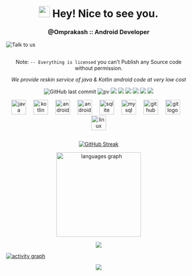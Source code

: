 <h1 align="center"><img src="https://emojis.slackmojis.com/emojis/images/1531849430/4246/blob-sunglasses.gif?1531849430" width="30"/> Hey! Nice to see you.</h1>

<h3 align="center">@Omprakash :: Android Developer</h3>

![Talk to us](https://github.com/AndroidWithRossyn/AndroidWithRossyn/assets/118904953/b15613d0-1762-4b1b-ad01-6868f883e63d)

<div align="center">

##

Note: `-- Everything is licensed` you can't Publish any Source code without permission.

*We provide reskin service of java & Kotlin android code at very low cost*

 ![GitHub last commit](https://img.shields.io/github/last-commit/AndroidWithRossyn/AndroidWithRossyn)
![pv](https://pageview.vercel.app/?github_user=AndroidWithRossyn)
<a href="" target="_blank"><img src="https://img.shields.io/badge/Joined-3 Years Ago-e5decf"></a>
<a href="https://t.me/banrossyn" target="_blank"><img src="https://img.shields.io/badge/Telegram-%40banrossyn-0088cc"></a>
<a href="https://wa.me/+919694260426/" target="_blank"><img src="https://img.shields.io/badge/whatsapp-%40+919694260426-25d366"></a>
<a href="https://www.linkedin.com/in/banrossyn/" target="_blank"><img src="https://img.shields.io/badge/LinkedIn-banrossyn-0A66C2"></a>
<a href="mailto:banrossyn@gmail.com"><img src="https://img.shields.io/badge/Email-banrossyn%40gmail.com-34A853"></a>
<a href="https://api.whatsapp.com/send?phone=+919694260426&text=Hello%20developers%20of%20Rossyn,%20I%20would%20like%20to%20become%20a%20tester%20of%20the%20new%20version%20of%20Your%20Products."><img src="https://img.shields.io/badge/Become Tester-PlayStore Apps-red"></a>

</div>

<div align="center">
  <img src="https://cdn.jsdelivr.net/gh/devicons/devicon/icons/java/java-original.svg" height="40" alt="java logo"  />
  <img width="12" />
  <img src="https://cdn.jsdelivr.net/gh/devicons/devicon/icons/kotlin/kotlin-original.svg" height="40" alt="kotlin logo"  />
  <img width="12" />
  <img src="https://cdn.jsdelivr.net/gh/devicons/devicon/icons/androidstudio/androidstudio-original.svg" height="40" alt="androidstudio logo"  />
  <img width="12" />
  <img src="https://cdn.jsdelivr.net/gh/devicons/devicon/icons/android/android-original.svg" height="40" alt="android logo"  />
  <img width="12" />
  <img src="https://cdn.jsdelivr.net/gh/devicons/devicon/icons/sqlite/sqlite-original.svg" height="40" alt="sqlite logo"  />
  <img width="12" />
  <img src="https://cdn.jsdelivr.net/gh/devicons/devicon/icons/mysql/mysql-original.svg" height="40" alt="mysql logo"  />
  <img width="12" />
  <img src="https://cdn.jsdelivr.net/gh/devicons/devicon/icons/github/github-original.svg" height="40" alt="github logo"  />
  <img width="12" />
  <img src="https://cdn.jsdelivr.net/gh/devicons/devicon/icons/git/git-original.svg" height="40" alt="git logo"  />
  <img width="12" />
  <img src="https://cdn.jsdelivr.net/gh/devicons/devicon/icons/linux/linux-original.svg" height="40" alt="linux logo"  />
</div>

## 

<div align="center">

###

[![GitHub Streak](https://streak-stats.demolab.com?user=androidwithrossyn&theme=tokyonight&border_radius=20&date_format=j%20M%5B%20Y%5D&mode=weekly)](https://git.io/streak-stats)

<img src="https://github-readme-stats.vercel.app/api/top-langs?username=AndroidWithRossyn&locale=en&hide_title=false&layout=compact&card_width=350&langs_count=5&border_radius=20&theme=tokyonight&hide_border=false&order=2" height="230" alt="languages graph"  />
  

</div>

<p align="center">

<p align="center">
  <img alig src="https://github-profile-trophy.vercel.app/?username=AndroidWithRossyn&theme=onedark&column=-1&title=Repositories,Stars,Commits,Followers,PullRequest,MultipleLang&margin-w=10" />
</p>


[![activity graph](https://github-readme-activity-graph.vercel.app/graph?username=androidwithrossyn&bg_color=0d1117&color=ffffff&line=7240c8&point=fff7e0&area=true&hide_border=true)](https://github.com/AndroidWithRossyn/github-readme-activity-graph)
</p>


<p align="center">
  <img src="https://capsule-render.vercel.app/api?type=waving&color=gradient&height=60&width=1980&section=footer"/>
</p>
